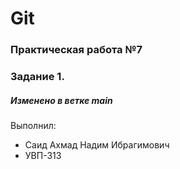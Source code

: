 # Git
### Практическая работа №7
### Задание 1.
##### Изменено в ветке main
Выполнил:
* Саид Ахмад Надим Ибрагимович
* УВП-313
